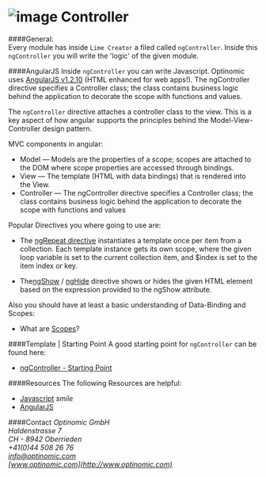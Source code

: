 ![image](http://www.ottiger.org/optinomic_logo/optinomic_logo_small.png)
Controller
==========


####General:     Every module has inside `Lime Creator` a filed called `ngController`. Inside this `ngController` you will write the 'logic' of the given module.   

####AngularJSInside `ngController` you can write Javascript. Optinomic uses [AngularJS v1.2.10]( https://angularjs.org/) (HTML enhanced for web apps!). The ngController directive specifies a Controller class; the class contains business logic behind the application to decorate the scope with functions and values.  
The `ngController` directive attaches a controller class to the view. This is a key aspect of how angular supports the principles behind the Model-View-Controller design pattern.

MVC components in angular:

- Model — Models are the properties of a scope; scopes are attached to the DOM where scope properties are accessed through bindings.
- View — The template (HTML with data bindings) that is rendered into the View.
- Controller — The ngController directive specifies a Controller class; the class contains business logic behind the application to decorate the scope with functions and values

Popular Directives you where going to use are: 
- The [ngRepeat directive](https://docs.angularjs.org/api/ng/directive/ngRepeat) instantiates a template once per item from a collection. Each template instance gets its own scope, where the given loop variable is set to the current collection item, and $index is set to the item index or key.
- The[ngShow](https://docs.angularjs.org/api/ng/directive/ngShow) / [ngHide](https://docs.angularjs.org/api/ng/directive/ngHide) directive shows or hides the given HTML element based on the expression provided to the ngShow attribute.
Also you should have at least a basic understanding of Data-Binding and Scopes:    
- What are [Scopes](https://docs.angularjs.org/guide/scope)?    


####Template |  Starting PointA good starting point for `ngController` can be found here:    -	[ngController - Starting Point](https://github.com/Optinomic/optinomic-documentation/blob/master/controller/controller.js)  
   
####ResourcesThe following Resources are helpful:    -	[Javascript](http://lmgtfy.com/?q=Javascript)  *smile*   -	[AngularJS](https://angularjs.org/)    





####Contact
*Optinomic GmbH*   
*Haldenstrasse 7*     
*CH - 8942 Oberrieden*     
*+41(0)44 508 26 76*    
*info@optinomic.com*   
*[www.optinomic.com](http://www.optinomic.com)*     


